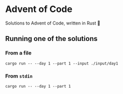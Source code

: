 # Advent of Code
Solutions to Advent of Code, written in Rust 🦀

## Running one of the solutions

### From a file
```shell
cargo run -- --day 1 --part 1 --input ./input/day1
```

### From `stdin`
```shell
cargo run -- --day 1 --part 1 
```
